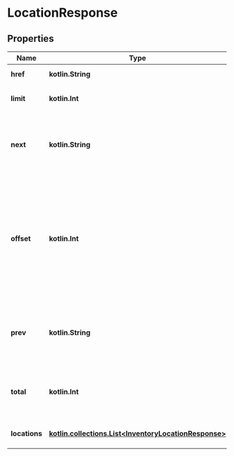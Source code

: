 
# LocationResponse

## Properties
Name | Type | Description | Notes
------------ | ------------- | ------------- | -------------
**href** | **kotlin.String** | The URI of the current page of results from the result set. |  [optional]
**limit** | **kotlin.Int** | The number of items returned on a single page from the result set. |  [optional]
**next** | **kotlin.String** | The URI for the following page of results. This value is returned only if there is an additional page of results to display from the result set. &lt;br/&gt;&lt;br/&gt;&lt;b&gt;Max length&lt;/b&gt;: 2048 |  [optional]
**offset** | **kotlin.Int** | The number of results skipped in the result set before listing the first returned result. This value is set in the request with the &lt;b&gt;offset&lt;/b&gt; query parameter. &lt;p class&#x3D;\&quot;tablenote\&quot;&gt;&lt;strong&gt;Note: &lt;/strong&gt;The items in a paginated result set use a zero-based list where the first item in the list has an offset of &lt;code&gt;0&lt;/code&gt;.&lt;/p&gt; |  [optional]
**prev** | **kotlin.String** | The URI for the preceding page of results. This value is returned only if there is a previous page of results to display from the result set. &lt;br/&gt;&lt;br/&gt;&lt;b&gt;Max length&lt;/b&gt;: 2048 |  [optional]
**total** | **kotlin.Int** | The total number of items retrieved in the result set.  &lt;br/&gt;&lt;br/&gt;If no items are found, this field is returned with a value of &lt;code&gt;0&lt;/code&gt;. |  [optional]
**locations** | [**kotlin.collections.List&lt;InventoryLocationResponse&gt;**](InventoryLocationResponse.md) | An array of one or more of the merchant&#39;s inventory locations. |  [optional]



